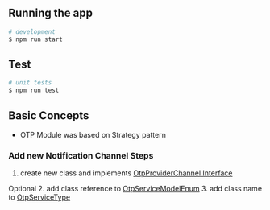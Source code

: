 ## Running the app

```bash
# development
$ npm run start

```

## Test

```bash
# unit tests
$ npm run test

```

## Basic Concepts

* OTP Module was based on Strategy pattern

### Add new Notification Channel Steps

1. create new class and implements [OtpProviderChannel Interface](src/otp/providers/provider.interface.ts)

Optional
2. add class reference to [OtpServiceModelEnum](src/otp/otp.constants.ts)
3. add class name to [OtpServiceType](src/otp/otp.constants.ts)
